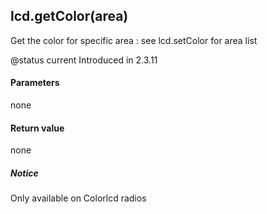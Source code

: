 <!-- This file was generated by the script. Do not edit it, any changes will be lost! -->

## lcd.getColor(area)



Get the color for specific area : see lcd.setColor for area list

@status current Introduced in 2.3.11


#### Parameters

none

#### Return value

none

##### Notice
Only available on Colorlcd radios


